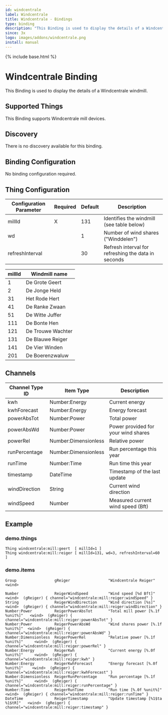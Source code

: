 ```yaml
---
id: windcentrale
label: Windcentrale
title: Windcentrale - Bindings
type: binding
description: "This Binding is used to display the details of a Windcentrale windmill."
since: 3x
logo: images/addons/windcentrale.png
install: manual
---
```


<!-- Attention authors: Do not edit directly. Please add your changes to the appropriate source repository -->

{% include base.html %}

# Windcentrale Binding

This Binding is used to display the details of a Windcentrale windmill.

## Supported Things

This Binding supports Windcentrale mill devices.

## Discovery

There is no discovery available for this binding.

## Binding Configuration

No binding configuration required.

## Thing Configuration

| Configuration Parameter | Required | Default | Description                                         |
|-------------------------|----------|---------|-----------------------------------------------------|
| millId                  | X        | 131     | Identifies the windmill (see table below)           |
| wd                      |          | 1       | Number of wind shares ("Winddelen")                 |
| refreshInterval         |          | 30      | Refresh interval for refreshing the data in seconds |

| millId | Windmill name     |
|--------|-------------------|
| 1      | De Grote Geert    |
| 2      | De Jonge Held     |
| 31     | Het Rode Hert     |
| 41     | De Ranke Zwaan    |
| 51     | De Witte Juffer   |
| 111    | De Bonte Hen      |
| 121    | De Trouwe Wachter |
| 131    | De Blauwe Reiger  |
| 141    | De Vier Winden    |
| 201    | De Boerenzwaluw   |

## Channels

| Channel Type ID | Item Type            | Description                         |
|-----------------|----------------------|-------------------------------------|
| kwh             | Number:Energy        | Current energy                      |
| kwhForecast     | Number:Energy        | Energy forecast                     |
| powerAbsTot     | Number:Power         | Total power                         |
| powerAbsWd      | Number:Power         | Power provided for your wind shares |
| powerRel        | Number:Dimensionless | Relative power                      |
| runPercentage   | Number:Dimensionless | Run percentage this year            |
| runTime         | Number:Time          | Run time this year                  |
| timestamp       | DateTime             | Timestamp of the last update        |
| windDirection   | String               | Current wind direction              |
| windSpeed       | Number               | Measured current wind speed (Bft)   |

## Example

### demo.things

```
Thing windcentrale:mill:geert  [ millId=1 ]
Thing windcentrale:mill:reiger [ millId=131, wd=3, refreshInterval=60 ]
```

### demo.items

```
Group                 gReiger                 "Windcentrale Reiger"              <wind>

Number                ReigerWindSpeed         "Wind speed [%d Bft]"              <wind>  (gReiger) { channel="windcentrale:mill:reiger:windSpeed" }
String                ReigerWindDirection     "Wind direction [%s]"              <wind>  (gReiger) { channel="windcentrale:mill:reiger:windDirection" }
Number:Power          ReigerPowerAbsTot       "Total mill power [%.1f %unit%]"   <wind>  (gReiger) { channel="windcentrale:mill:reiger:powerAbsTot" }
Number:Power          ReigerPowerAbsWd        "Wind shares power [%.1f %unit%]"  <wind>  (gReiger) { channel="windcentrale:mill:reiger:powerAbsWd" }
Number:Dimensionless  ReigerPowerRel          "Relative power [%.1f %unit%]"     <wind>  (gReiger) { channel="windcentrale:mill:reiger:powerRel" }
Number:Energy         ReigerKwh               "Current energy [%.0f %unit%]"     <wind>  (gReiger) { channel="windcentrale:mill:reiger:kwh" }
Number:Energy         ReigerKwhForecast       "Energy forecast [%.0f %unit%]"    <wind>  (gReiger) { channel="windcentrale:mill:reiger:kwhForecast" }
Number:Dimensionless  ReigerRunPercentage     "Run percentage [%.1f %unit%]"     <wind>  (gReiger) { channel="windcentrale:mill:reiger:runPercentage" }
Number:Time           ReigerRunTime           "Run time [%.0f %unit%]"           <wind>  (gReiger) { channel="windcentrale:mill:reiger:runTime" }
DateTime              ReigerTimestamp         "Update timestamp [%1$ta %1$tR]"   <wind>  (gReiger) { channel="windcentrale:mill:reiger:timestamp" }
```

